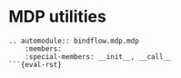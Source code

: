# MDP utilities

```{eval-rst}
.. automodule:: bindflow.mdp.mdp
    :members:
    :special-members: __init__, __call__
```{eval-rst}
